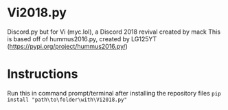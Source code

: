 # Vi2018.py
Discord.py but for Vi (myc.lol), a Discord 2018 revival created by mack
This is based off of hummus2016.py, created by LG125YT (https://pypi.org/project/hummus2016.py/)

# Instructions
Run this in command prompt/terminal after installing the repository files
```pip install "path\to\folder\with\Vi2018.py"```
